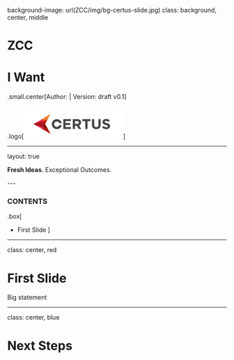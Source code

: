 background-image: url(ZCC/img/bg-certus-slide.jpg)
class: background, center, middle

# ZCC

# I Want

.small.center[Author:   |   Version: draft v0.1]

.logo[<img src="ZCC/img/logo.png"/>]

---
layout: true
<div id="footer-content"><p><strong>Fresh Ideas.</strong> Exceptional Outcomes.</p></div>
---


### CONTENTS

.box[
* First Slide
]

---

class: center, red

# First Slide

Big statement

---

class: center, blue

# Next Steps
